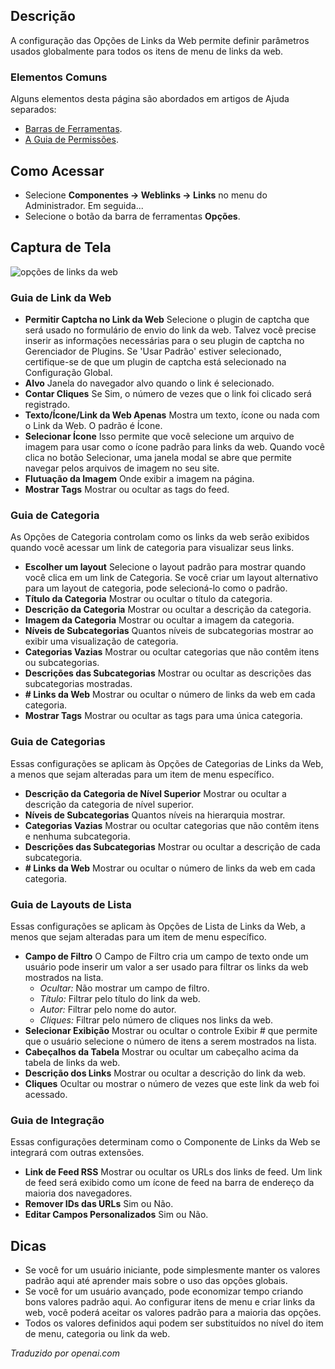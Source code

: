 <!-- Filename: Help4.x:Weblinks:_Options / Display title: Opções de Links na Web  -->

## Descrição

A configuração das Opções de Links da Web permite definir parâmetros usados globalmente para todos os itens de menu de links da web.

### Elementos Comuns

Alguns elementos desta página são abordados em artigos de Ajuda separados:

* [Barras de Ferramentas](jdocmanual?article=help/common-elements/toolbars).
* [A Guia de Permissões](jdocmanual?article=help/common-elements/edit-permissions).

## Como Acessar

- Selecione **Componentes -> Weblinks -> Links** no menu do Administrador. Em seguida...
- Selecione o botão da barra de ferramentas **Opções**.

## Captura de Tela

![opções de links da web](../../../pt/images/weblinks/weblinks-options-web-link-tab.png)

### Guia de Link da Web

- **Permitir Captcha no Link da Web** Selecione o plugin de captcha que será usado no formulário de envio do link da web. Talvez você precise inserir as informações necessárias para o seu plugin de captcha no Gerenciador de Plugins. Se 'Usar Padrão' estiver selecionado, certifique-se de que um plugin de captcha está selecionado na Configuração Global.
- **Alvo** Janela do navegador alvo quando o link é selecionado.
- **Contar Cliques** Se Sim, o número de vezes que o link foi clicado será registrado.
- **Texto/Ícone/Link da Web Apenas** Mostra um texto, ícone ou nada com o Link da Web. O padrão é Ícone.
- **Selecionar Ícone** Isso permite que você selecione um arquivo de imagem para usar como o ícone padrão para links da web. Quando você clica no botão Selecionar, uma janela modal se abre que permite navegar pelos arquivos de imagem no seu site.
- **Flutuação da Imagem** Onde exibir a imagem na página.
- **Mostrar Tags** Mostrar ou ocultar as tags do feed.

### Guia de Categoria

As Opções de Categoria controlam como os links da web serão exibidos quando você acessar um link de categoria para visualizar seus links.

- **Escolher um layout** Selecione o layout padrão para mostrar quando você clica em um link de Categoria. Se você criar um layout alternativo para um layout de categoria, pode selecioná-lo como o padrão.
- **Título da Categoria** Mostrar ou ocultar o título da categoria.
- **Descrição da Categoria** Mostrar ou ocultar a descrição da categoria.
- **Imagem da Categoria** Mostrar ou ocultar a imagem da categoria.
- **Níveis de Subcategorias** Quantos níveis de subcategorias mostrar ao exibir uma visualização de categoria.
- **Categorias Vazias** Mostrar ou ocultar categorias que não contêm itens ou subcategorias.
- **Descrições das Subcategorias** Mostrar ou ocultar as descrições das subcategorias mostradas.
- **\# Links da Web** Mostrar ou ocultar o número de links da web em cada categoria.
- **Mostrar Tags** Mostrar ou ocultar as tags para uma única categoria.

### Guia de Categorias

Essas configurações se aplicam às Opções de Categorias de Links da Web, a menos que sejam alteradas para um item de menu específico.

- **Descrição da Categoria de Nível Superior** Mostrar ou ocultar a descrição da categoria de nível superior.
- **Níveis de Subcategorias** Quantos níveis na hierarquia mostrar.
- **Categorias Vazias** Mostrar ou ocultar categorias que não contêm itens e nenhuma subcategoria.
- **Descrições das Subcategorias** Mostrar ou ocultar a descrição de cada subcategoria.
- **\# Links da Web** Mostrar ou ocultar o número de links da web em cada categoria.

### Guia de Layouts de Lista

Essas configurações se aplicam às Opções de Lista de Links da Web, a menos que sejam alteradas para um item de menu específico.

- **Campo de Filtro** O Campo de Filtro cria um campo de texto onde um usuário pode inserir um valor a ser usado para filtrar os links da web mostrados na lista.
  - *Ocultar:* Não mostrar um campo de filtro.
  - *Título:* Filtrar pelo título do link da web.
  - *Autor:* Filtrar pelo nome do autor.
  - *Cliques:* Filtrar pelo número de cliques nos links da web.
- **Selecionar Exibição** Mostrar ou ocultar o controle Exibir \# que permite que o usuário selecione o número de itens a serem mostrados na lista.
- **Cabeçalhos da Tabela** Mostrar ou ocultar um cabeçalho acima da tabela de links da web.
- **Descrição dos Links** Mostrar ou ocultar a descrição do link da web.
- **Cliques** Ocultar ou mostrar o número de vezes que este link da web foi acessado.

### Guia de Integração

Essas configurações determinam como o Componente de Links da Web se integrará com outras extensões.

- **Link de Feed RSS** Mostrar ou ocultar os URLs dos links de feed. Um link de feed será exibido como um ícone de feed na barra de endereço da maioria dos navegadores.
- **Remover IDs das URLs** Sim ou Não.
- **Editar Campos Personalizados** Sim ou Não.

## Dicas

- Se você for um usuário iniciante, pode simplesmente manter os valores padrão aqui até aprender mais sobre o uso das opções globais.
- Se você for um usuário avançado, pode economizar tempo criando bons valores padrão aqui. Ao configurar itens de menu e criar links da web, você poderá aceitar os valores padrão para a maioria das opções.
- Todos os valores definidos aqui podem ser substituídos no nível do item de menu, categoria ou link da web.

*Traduzido por openai.com*

